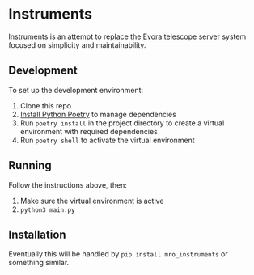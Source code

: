 # Instruments
Instruments is an attempt to replace the [Evora telescope server](https://python-poetry.org/docs/#installation) system focused on simplicity and maintainability.


## Development
To set up the development environment:

1. Clone this repo
2. [Install Python Poetry](https://python-poetry.org/docs/#installation) to manage dependencies
3. Run `poetry install` in the project directory to create a virtual environment with required dependencies
4. Run `poetry shell` to activate the virtual environment


## Running
Follow the instructions above, then:

1. Make sure the virtual environment is active
2. `python3 main.py`


## Installation
Eventually this will be handled by `pip install mro_instruments` or something similar.
